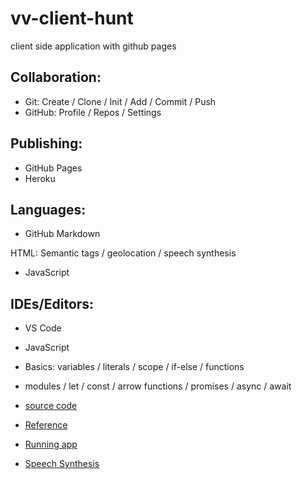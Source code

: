 # vv-client-hunt
client side application with github pages

## Collaboration: 

- Git: Create / Clone / Init / Add / Commit / Push
- GitHub: Profile / Repos / Settings

## Publishing: 

- GitHub Pages 
- Heroku

## Languages:

- GitHub Markdown

HTML: Semantic tags / geolocation / speech synthesis

 - JavaScript

## IDEs/Editors:

- VS Code
- JavaScript
- Basics: variables / literals / scope / if-else / functions
- modules / let / const / arrow functions / promises / async / await


- [source code](https://github.com/Vishalreddy114/vv-client-hunt)
- [Reference](https://github.com/Rajeshwari-Rudra/rr-client-hunt)
- [Running app](https://vishalreddy114.github.io/vv-client-hunt/)
- [Speech Synthesis](https://developer.mozilla.org/en-US/docs/Web/API/SpeechSynthesis)

